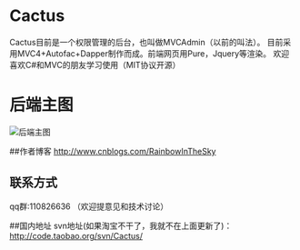# Cactus
Cactus目前是一个权限管理的后台，也叫做MVCAdmin（以前的叫法）。
目前采用MVC4+Autofac+Dapper制作而成。前端网页用Pure，Jquery等渲染。
欢迎喜欢C#和MVC的朋友学习使用（MIT协议开源）

# 后端主图
![后端主图](http://images2015.cnblogs.com/blog/470046/201609/470046-20160927233553188-322872768.png)

##作者博客
http://www.cnblogs.com/RainbowInTheSky

## 联系方式
qq群:110826636 （欢迎提意见和技术讨论）

##国内地址
svn地址(如果淘宝不干了，我就不在上面更新了)：http://code.taobao.org/svn/Cactus/